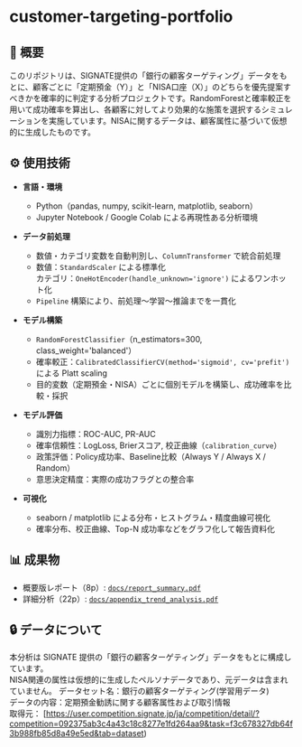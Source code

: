 # customer-targeting-portfolio

## 📘 概要
このリポジトリは、SIGNATE提供の「銀行の顧客ターゲティング」データをもとに、顧客ごとに「定期預金（Y）」と「NISA口座（X）」のどちらを優先提案すべきかを確率的に判定する分析プロジェクトです。RandomForestと確率較正を用いて成功確率を算出し、各顧客に対してより効果的な施策を選択するシミュレーションを実施しています。NISAに関するデータは、顧客属性に基づいて仮想的に生成したものです。

## ⚙️ 使用技術
- **言語・環境**
  - Python（pandas, numpy, scikit-learn, matplotlib, seaborn）
  - Jupyter Notebook / Google Colab による再現性ある分析環境

- **データ前処理**
  - 数値・カテゴリ変数を自動判別し、`ColumnTransformer` で統合前処理
  - 数値：`StandardScaler` による標準化  
    カテゴリ：`OneHotEncoder(handle_unknown='ignore')` によるワンホット化
  - `Pipeline` 構築により、前処理〜学習〜推論までを一貫化

- **モデル構築**
  - `RandomForestClassifier`（n_estimators=300, class_weight='balanced'）
  - 確率較正：`CalibratedClassifierCV(method='sigmoid', cv='prefit')` による Platt scaling
  - 目的変数（定期預金・NISA）ごとに個別モデルを構築し、成功確率を比較・採択

- **モデル評価**
  - 識別力指標：ROC-AUC, PR-AUC  
  - 確率信頼性：LogLoss, Brierスコア, 校正曲線（`calibration_curve`）
  - 政策評価：Policy成功率、Baseline比較（Always Y / Always X / Random）
  - 意思決定精度：実際の成功フラグとの整合率

- **可視化**
  - seaborn / matplotlib による分布・ヒストグラム・精度曲線可視化
  - 確率分布、校正曲線、Top-N 成功率などをグラフ化して報告資料化

## 📊 成果物
- 概要版レポート（8p）: [`docs/report_summary.pdf`](docs/report_summary.pdf)
- 詳細分析（22p）: [`docs/appendix_trend_analysis.pdf`](docs/appendix_trend_analysis.pdf)

## 🔒 データについて
本分析は SIGNATE 提供の「銀行の顧客ターゲティング」データをもとに構成しています。  
NISA関連の属性は仮想的に生成したペルソナデータであり、元データは含まれていません。
データセット名：銀行の顧客ターゲティング(学習用データ)  
データの内容：定期預金勧誘に関する顧客属性および取引情報  
取得元： [https://user.competition.signate.jp/ja/competition/detail/?competition=092375ab3c4a43c18c8277e1fd264aa9&task=f3c678327db64f3b988fb85d8a49e5ed&tab=dataset)
